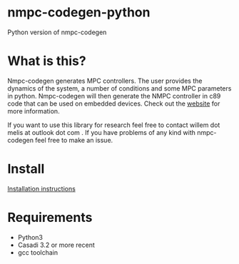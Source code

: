 # nmpc-codegen-python
Python version of nmpc-codegen

# What is this?
Nmpc-codegen generates MPC controllers. The user provides the dynamics of the system, a number of conditions and some MPC parameters in python. Nmpc-codegen will then generate the NMPC controller in c89 code that can be used on embedded devices. Check out the [website](https://kul-forbes.github.io/nmpc-codegen) for more information.

If you want to use this library for research feel free to contact willem dot melis at outlook dot com . If you have problems of any kind with nmpc-codegen feel free to make an issue.

# Install
[Installation instructions](https://kul-forbes.github.io/nmpc-codegen/install/Python_install.html)

# Requirements
- Python3
- Casadi 3.2 or more recent
- gcc toolchain
